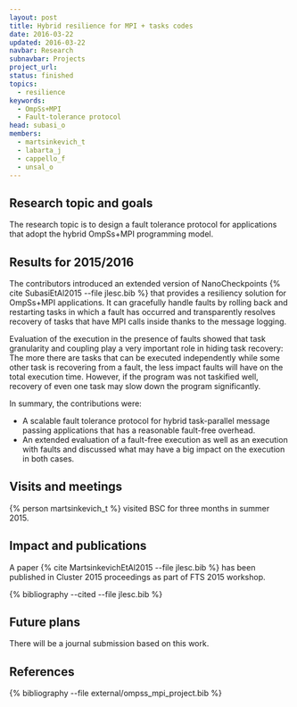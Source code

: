 ```yaml
---
layout: post
title: Hybrid resilience for MPI + tasks codes
date: 2016-03-22
updated: 2016-03-22
navbar: Research
subnavbar: Projects
project_url:
status: finished
topics:
  - resilience
keywords:
  - OmpSs+MPI
  - Fault-tolerance protocol
head: subasi_o
members:
  - martsinkevich_t
  - labarta_j
  - cappello_f
  - unsal_o
---
```


## Research topic and goals

The research topic is to design a fault tolerance protocol for applications that adopt the hybrid OmpSs+MPI programming model.

## Results for 2015/2016

The contributors introduced an extended version of NanoCheckpoints {% cite SubasiEtAl2015 --file jlesc.bib %} that provides a resiliency solution for
OmpSs+MPI applications.
It can gracefully handle faults by rolling back and restarting tasks in which a fault has occurred and transparently resolves recovery of tasks that have MPI calls inside thanks to the message logging.

Evaluation of the execution in the presence of faults showed that task granularity and coupling play a very important role in hiding task recovery: The more there are tasks that can be executed independently while some other task is recovering from a fault, the less impact faults will have on the total execution time.
However, if the program was not taskified well, recovery of even one task may slow down the program significantly.

In summary, the contributions were:

* A scalable fault tolerance protocol for hybrid task-parallel message passing applications that has a reasonable fault-free overhead.
* An extended evaluation of a fault-free execution as well as an execution with faults and discussed what may have a big impact on the execution in both cases.

## Visits and meetings

{% person martsinkevich_t %} visited BSC for three months in summer 2015.

## Impact and publications

A paper {% cite MartsinkevichEtAl2015 --file jlesc.bib %} has been published in Cluster 2015 proceedings as part of FTS 2015 workshop.

{% bibliography --cited --file jlesc.bib %}


## Future plans

There will be a journal submission based on this work.

## References

{% bibliography --file external/ompss_mpi_project.bib %}
